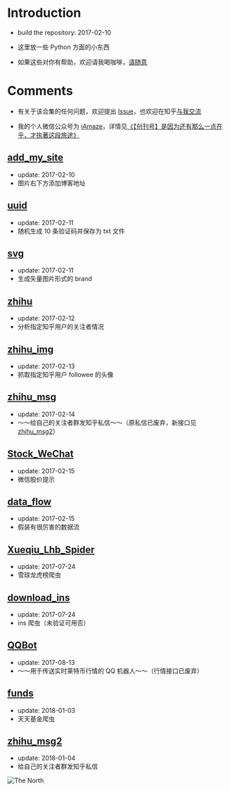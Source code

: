 # Introduction
* build the repository: 2017-02-10
* 这里放一些 Python 方面的小东西

* 如果这些对你有帮助，欢迎请我喝咖啡，[请随意](https://ipreacher.github.io/donate/)

# Comments
* 有关于该合集的任何问题，欢迎提出 [Issue](https://github.com/ipreacher/tricks/issues)，也欢迎在知乎[与我交流](https://www.zhihu.com/people/ipreacher/activities)

* 我的个人微信公众号为 [iAmaze](https://ipreacher.github.io/iAmaze/)，详情见[《【创刊号】是因为还有那么一点在乎，才执著这段旅途》](https://ipreacher.github.io/2017/initialIssue/)


## [add_my_site](https://github.com/ipreacher/tricks/tree/master/add_my_site)
* update: 2017-02-10
* 图片右下方添加博客地址


## [uuid](https://github.com/ipreacher/tricks/tree/master/uuid)
* update: 2017-02-11
* 随机生成 10 条验证码并保存为 txt 文件


## [svg](https://github.com/ipreacher/tricks/tree/master/svg)
* update: 2017-02-11
* 生成矢量图片形式的 brand


## [zhihu](https://github.com/ipreacher/tricks/tree/master/zhihu)
* update: 2017-02-12
* 分析指定知乎用户的关注者情况


## [zhihu_img](https://github.com/ipreacher/tricks/tree/master/zhihu_img)
* update: 2017-02-13
* 抓取指定知乎用户 followee 的头像


## [zhihu_msg](https://github.com/ipreacher/tricks/tree/master/zhihu_msg)
* update: 2017-02-14
* ～～给自己的关注者群发知乎私信～～（原私信已废弃，新接口见 [zhihu_msg2](https://github.com/ipreacher/tricks/tree/master/zhihu_msg2)）


## [Stock_WeChat](https://github.com/ipreacher/tricks/tree/master/Stock_WeChat)
* update: 2017-02-15
* 微信股价提示


## [data_flow](https://github.com/ipreacher/tricks/tree/master/data_flow)
* update: 2017-02-15
* 假装有很厉害的数据流

## [Xueqiu_Lhb_Spider](https://github.com/ipreacher/tricks/tree/master/Xueqiu_Lhb_Spider)
* update: 2017-07-24
* 雪球龙虎榜爬虫

## [download_ins](https://github.com/ipreacher/tricks/tree/master/download_ins)
* update: 2017-07-24
* ins 爬虫（未验证可用否）

## [QQBot](https://github.com/ipreacher/tricks/tree/master/QQBot)
* update: 2017-08-13
* ～～用于传送实时莱特币行情的 QQ 机器人～～（行情接口已废弃）

## [funds](https://github.com/ipreacher/tricks/tree/master/funds)
* update: 2018-01-03
* 天天基金爬虫

## [zhihu_msg2](https://github.com/ipreacher/tricks/tree/master/zhihu_msg2)
* update: 2018-01-04
* 给自己的关注者群发知乎私信

![The North](https://cl.ly/3E2J413r2s1T/idea1.svg)

